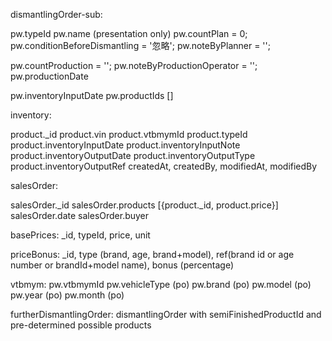dismantlingOrder-sub:

pw.typeId
pw.name (presentation only)
pw.countPlan = 0;
pw.conditionBeforeDismantling = '忽略';
pw.noteByPlanner = '';

pw.countProduction = '';
pw.noteByProductionOperator = '';
pw.productionDate

pw.inventoryInputDate
pw.productIds []


inventory:

product._id
product.vin
product.vtbmymId
product.typeId
product.inventoryInputDate
product.inventoryInputNote
product.inventoryOutputDate
product.inventoryOutputType
product.inventoryOutputRef
createdAt, createdBy, modifiedAt, modifiedBy



salesOrder:

salesOrder._id
salesOrder.products [{product._id, product.price}]
salesOrder.date
salesOrder.buyer


basePrices:
_id, typeId, price, unit

priceBonus:
_id, type (brand, age, brand+model), ref(brand id or age number or brandId+model name), bonus (percentage)

vtbmym:
pw.vtbmymId
pw.vehicleType (po)
pw.brand (po)
pw.model (po)
pw.year (po)
pw.month (po)

furtherDismantlingOrder:
dismantlingOrder with semiFinishedProductId and pre-determined possible products



